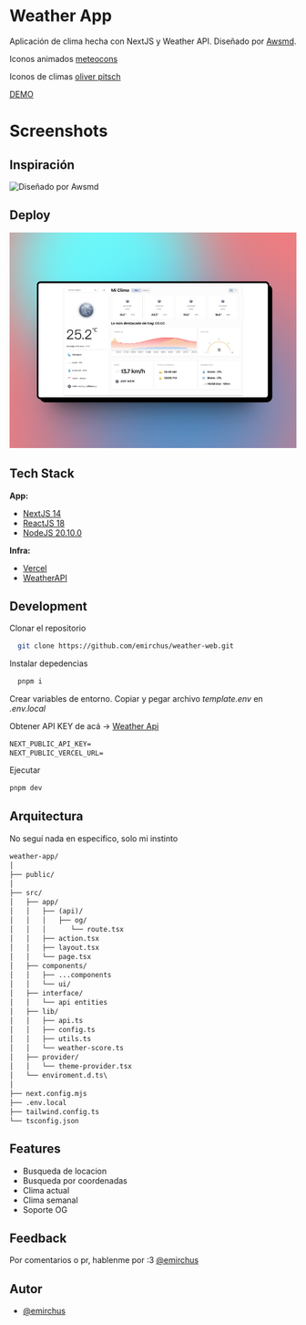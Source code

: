 # Weather App

Aplicación de clima hecha con NextJS y Weather API. Diseñado por [Awsmd](https://dribbble.com/shots/20449736-Weather-App).

Iconos animados [meteocons](https://bas.dev/work/meteocons)

Iconos de climas [oliver pitsch](https://www.figma.com/community/file/1290644894897835248)

[DEMO]()

# Screenshots

## Inspiración

![Diseñado por Awsmd](https://cdn.dribbble.com/userupload/4381072/file/original-1ec4d417df15e7b063e5384cdbd061fe.png?resize=1024x768)

## Deploy

![Deploy](./public/og.png)

## Tech Stack

**App:**

- [NextJS 14](https://nextjs.org)
- [ReactJS 18](https://reactjs.dev)
- [NodeJS 20.10.0](https://nodejs.org)

**Infra:**

- [Vercel](https://vercel.com)
- [WeatherAPI](https://weatherapi.com/)

## Development

Clonar el repositorio

```bash
  git clone https://github.com/emirchus/weather-web.git
```

Instalar depedencias

```bash
  pnpm i
```

Crear variables de entorno.
Copiar y pegar archivo _template.env_ en _.env.local_

Obtener API KEY de acá → [Weather Api](https://www.weatherapi.com/)

```
NEXT_PUBLIC_API_KEY=
NEXT_PUBLIC_VERCEL_URL=
```

Ejecutar

```bash
pnpm dev
```

## Arquitectura

No seguí nada en especifico, solo mi instinto

```
weather-app/
│
├── public/
│
├── src/
│   ├── app/
│   │   ├── (api)/
│   │   │   ├── og/
│   │   │      └── route.tsx
│   │   ├── action.tsx
│   │   ├── layout.tsx
│   │   └── page.tsx
│   ├── components/
│   │   ├── ...components
│   │   └── ui/
│   ├── interface/
│   │   └── api entities
│   ├── lib/
│   │   ├── api.ts
│   │   ├── config.ts
│   │   ├── utils.ts
│   │   └── weather-score.ts
│   ├── provider/
│   │   └── theme-provider.tsx
│   └── enviroment.d.ts\
│
├── next.config.mjs
├── .env.local
├── tailwind.config.ts
└── tsconfig.json
```

## Features

- Busqueda de locacion
- Busqueda por coordenadas
- Clima actual
- Clima semanal
- Soporte OG

## Feedback

Por comentarios o pr, hablenme por :3 [@emirchus](https://twitter.com/emirchus)

## Autor

- [@emirchus](https://emirchus.dev.ar/)
